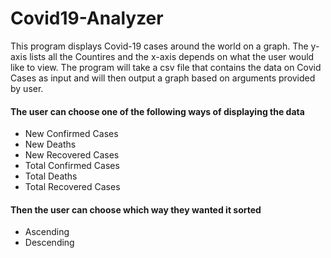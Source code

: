 # Covid19-Analyzer

This program displays Covid-19 cases around the world on a graph. The y-axis lists all the Countires and the x-axis depends on what the user would like
to view. The program will take a csv file that contains the data on Covid Cases as input and will then output a graph based on arguments provided by user.

#### The user can choose one of the following ways of displaying the data
- New Confirmed Cases
- New Deaths
- New Recovered Cases
- Total Confirmed Cases
- Total Deaths
- Total Recovered Cases

#### Then the user can choose which way they wanted it sorted
- Ascending
- Descending

